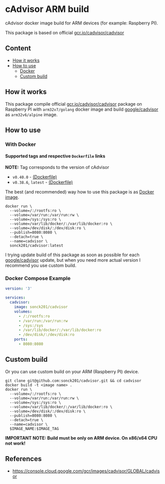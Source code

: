 # cAdvisor ARM build

cAdvisor docker image build for ARM devices (for example: Raspberry PI).

This package is based on official [gcr.io/cadvisor/cadvisor](https://github.com/google/cadvisor)

## Content

- [How it works](#how-it-works)
- [How to use](#how-to-use)
  - [Docker](#docker)
  - [Custom build](#custom-build)

## How it works

This package compile official [gcr.io/cadvisor/cadvisor](https://github.com/google/cadvisor) package on Raspberry PI with `arm32v7/golang` docker image and build [google/cadvisor](https://github.com/google/cadvisor) as `arm32v6/alpine` image.

## How to use

### With Docker

#### Supported tags and respective `Dockerfile` links

**NOTE:** Tag corresponds to the version of cAdvisor

- `v0.40.0` - [(Dockerfile)](https://github.com/sonck201/cadvisor/blob/a6d644b87e7e2173c9aad47b7f5a102551972713/README.md)
- `v0.38.6`, `latest` - [(Dockerfile)](https://github.com/sonck201/cadvisor/blob/a6d644b87e7e2173c9aad47b7f5a102551972713/README.md)

The best (and recommended) way how to use this package is as [Docker image](https://hub.docker.com/r/sonck201/cadvisor/).

```shell
docker run \
  --volume=/:/rootfs:ro \
  --volume=/var/run:/var/run:rw \
  --volume=/sys:/sys:ro \
  --volume=/var/lib/docker/:/var/lib/docker:ro \
  --volume=/dev/disk/:/dev/disk:ro \
  --publish=8080:8080 \
  --detach=true \
  --name=cadvisor \
  sonck201/cadvisor:latest
```

I trying update build of this package as soon as possible for each [google/cadvisor](https://github.com/google/cadvisor) update, but when you need more actual version I recommend you use custom build.

### Docker Compose Example

```yml
version: '3'

services:
  cadvisor:
    image: sonck201/cadvisor
    volumes:
      - /:/rootfs:ro
      - /var/run:/var/run:rw
      - /sys:/sys
      - /var/lib/docker/:/var/lib/docker:ro
      - /dev/disk/:/dev/disk:ro
    ports:
      - 8080:8080
```

## Custom build

Or you can use custom build on your ARM (Raspberry PI) device.

```shell
git clone git@github.com:sonck201/cadvisor.git && cd cadvisor
docker build -t <image name> .
docker run \
  --volume=/:/rootfs:ro \
  --volume=/var/run:/var/run:rw \
  --volume=/sys:/sys:ro \
  --volume=/var/lib/docker/:/var/lib/docker:ro \
  --volume=/dev/disk/:/dev/disk:ro \
  --publish=8080:8080 \
  --detach=true \
  --name=cadvisor \
  $IMAGE_NAME:$IMAGE_TAG
```

**IMPORTANT NOTE: Build must be only on ARM device. On x86/x64 CPU not work!**

## References

- https://console.cloud.google.com/gcr/images/cadvisor/GLOBAL/cadvisor
